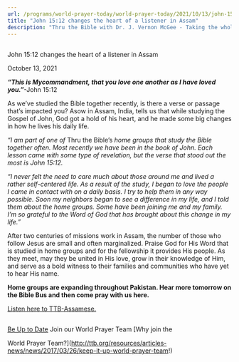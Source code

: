 ```yaml
---
url: /programs/world-prayer-today/world-prayer-today/2021/10/13/john-15-12-changes-the-heart-of-a-listener-in-assam
title: "John 15:12 changes the heart of a listener in Assam"
description: "Thru the Bible with Dr. J. Vernon McGee - Taking the whole Word to the whole world"
---
```







## 
 John 15:12 changes the heart of a listener in Assam


October 13, 2021




***“This is My******commandment, that you love one another as I have loved you.”***-John 15:12

As we’ve studied the Bible together recently, is there a verse or passage that’s impacted you? Asow in Assam, India, tells us that while studying the Gospel of John, God got a hold of his heart, and he made some big changes in how he lives his daily life. 

*“I am part of one of* Thru the Bible’s *home groups that study the Bible together often. Most recently we have been in the book of John. Each lesson came with some type of revelation, but the verse that stood out the most is John 15:12.* 

*“I never felt the need to care much about those around me and lived a rather self-centered life. As a result of the study, I began to love the people I came in contact with on a daily basis. I try to help them in any way possible. Soon my neighbors began to see a difference in my life, and I told them about the home groups. Some have been joining me and my family. I’m so grateful to the Word of God that has brought about this change in my life.”*

After two centuries of missions work in Assam, the number of those who follow Jesus are small and often marginalized. Praise God for His Word that is studied in home groups and for the fellowship it provides His people. As they meet, may they be united in His love, grow in their knowledge of Him, and serve as a bold witness to their families and communities who have yet to hear His name.

**Home groups are expanding throughout Pakistan. Hear more tomorrow on the Bible Bus and then come pray with us here.**

[Listen here to TTB-Assamese.](https://ttb.twr.org/home/day,0337/language,ASM)







## 




[Be Up to Date](http://feeds.feedburner.com/WorldPrayerToday "World Prayer Today RSS Feed")
Join our World Prayer Team
[Why join the  

World Prayer Team?](http://ttb.org/resources/articles-news/news/2017/03/26/keep-it-up-world-prayer-team!)





